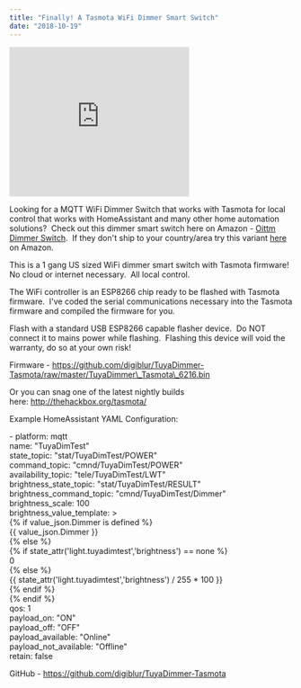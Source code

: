 ```yaml
---
title: "Finally! A Tasmota WiFi Dimmer Smart Switch"
date: "2018-10-19"
---
```


<iframe allowfullscreen data-thumbnail-src="https://i.ytimg.com/vi/fyxxk2NrKG8/0.jpg" frameborder="0" height="266" src="https://www.youtube.com/embed/fyxxk2NrKG8?feature=player_embedded" width="320"></iframe>

  
  
Looking for a MQTT WiFi Dimmer Switch that works with Tasmota for local control that works with HomeAssistant and many other home automation solutions?  Check out this dimmer smart switch here on Amazon - [Oittm Dimmer Switch](https://amzn.to/2PzYI0l).  If they don't ship to your country/area try this variant [here](https://amzn.to/2PrkPX5) on Amazon.  
  
This is a 1 gang US sized WiFi dimmer smart switch with Tasmota firmware! No cloud or internet necessary.  All local control.  
  
The WiFi controller is an ESP8266 chip ready to be flashed with Tasmota firmware.  I've coded the serial communications necessary into the Tasmota firmware and compiled the firmware for you.  
  
Flash with a standard USB ESP8266 capable flasher device.  Do NOT connect it to mains power while flashing.  Flashing this device will void the warranty, do so at your own risk!  
  
Firmware - https://github.com/digiblur/TuyaDimmer-Tasmota/raw/master/TuyaDimmer\_Tasmota\_6216.bin  
  
Or you can snag one of the latest nightly builds here: http://thehackbox.org/tasmota/  
  
Example HomeAssistant YAML Configuration:  
  

\- platform: mqtt  
  name: "TuyaDimTest"  
  state\_topic: "stat/TuyaDimTest/POWER"  
  command\_topic: "cmnd/TuyaDimTest/POWER"  
  availability\_topic: "tele/TuyaDimTest/LWT"  
  brightness\_state\_topic: "stat/TuyaDimTest/RESULT"  
  brightness\_command\_topic: "cmnd/TuyaDimTest/Dimmer"  
  brightness\_scale: 100  
  brightness\_value\_template: \>  
 {% if value\_json.Dimmer is defined %}  
 {{ value\_json.Dimmer }}  
 {% else %}  
 {% if state\_attr('light.tuyadimtest','brightness') == none %}  
 0  
 {% else %}  
 {{ state\_attr('light.tuyadimtest','brightness') / 255 \* 100 }}  
 {% endif %}  
 {% endif %}  
  qos: 1  
  payload\_on: "ON"  
  payload\_off: "OFF"  
  payload\_available: "Online"  
  payload\_not\_available: "Offline"  
  retain: false

  
  
GitHub - https://github.com/digiblur/TuyaDimmer-Tasmota
